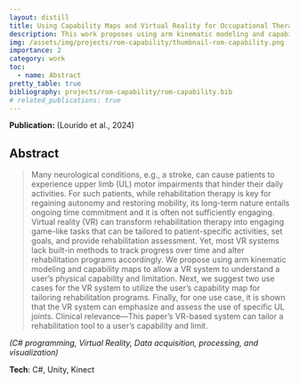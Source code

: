 ```yaml
---
layout: distill
title: Using Capability Maps and Virtual Reality for Occupational Therapy
description: This work proposes using arm kinematic modeling and capability maps to allow a VR system to understand a user’s physical capability and limitation.
img: /assets/img/projects/rom-capability/thumbnail-rom-capability.png
importance: 2
category: work
toc:
  - name: Abstract
pretty_table: true
bibliography: projects/rom-capability/rom-capability.bib
# related_publications: true
---
```


**Publication:** (Lourido et al., 2024)<d-cite key="lourido2024cmap"></d-cite>

## Abstract

> Many neurological conditions, e.g., a stroke, can cause patients to experience upper limb (UL) motor impairments that hinder their daily activities. For such patients, while rehabilitation therapy is key for regaining autonomy and restoring mobility, its long-term nature entails ongoing time commitment and it is often not sufficiently engaging. Virtual reality (VR) can transform rehabilitation therapy into engaging game-like tasks that can be tailored to patient-specific activities, set goals, and provide rehabilitation assessment. Yet, most VR systems lack built-in methods to track progress over time and alter rehabilitation programs accordingly. We propose using arm kinematic modeling and capability maps to allow a VR system to understand a user’s physical capability and limitation. Next, we suggest two use cases for the VR system to utilize the user’s capability map for tailoring rehabilitation programs. Finally, for one use case, it is shown that the VR system can emphasize and assess the use of specific UL joints.
> Clinical relevance—This paper’s VR-based system can tailor a rehabilitation tool to a user’s capability and limit.

_(C# programming, Virtual Reality, Data acquisition, processing, and visualization)_

**Tech**: C#, Unity, Kinect
